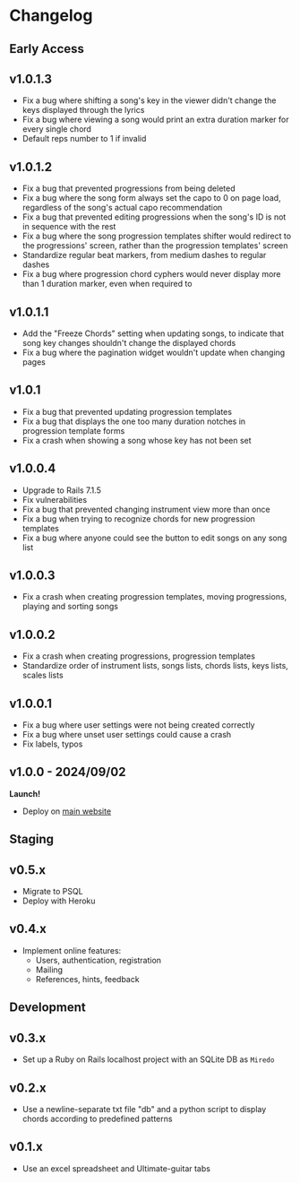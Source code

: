 # Changelog

## Early Access

## v1.0.1.3

* Fix a bug where shifting a song's key in the viewer didn't change the keys displayed through the lyrics
* Fix a bug where viewing a song would print an extra duration marker for every single chord
* Default reps number to 1 if invalid

## v1.0.1.2

* Fix a bug that prevented progressions from being deleted
* Fix a bug where the song form always set the capo to 0 on page load, regardless of the song's actual capo recommendation
* Fix a bug that prevented editing progressions when the song's ID is not in sequence with the rest
* Fix a bug where the song progression templates shifter would redirect to the progressions' screen, rather than the progression templates' screen  
* Standardize regular beat markers, from medium dashes to regular dashes
* Fix a bug where progression chord cyphers would never display more than 1 duration marker, even when required to

## v1.0.1.1

* Add the "Freeze Chords" setting when updating songs, to indicate that song key changes shouldn't change the displayed chords
* Fix a bug where the pagination widget wouldn't update when changing pages

## v1.0.1

* Fix a bug that prevented updating progression templates
* Fix a bug that displays the one too many duration notches in progression template forms
* Fix a crash when showing a song whose key has not been set

## v1.0.0.4

* Upgrade to Rails 7.1.5
* Fix vulnerabilities
* Fix a bug that prevented changing instrument view more than once
* Fix a bug when trying to recognize chords for new progression templates
* Fix a bug where anyone could see the button to edit songs on any song list

## v1.0.0.3

* Fix a crash when creating progression templates, moving progressions, playing and sorting songs

## v1.0.0.2

* Fix a crash when creating progressions, progression templates
* Standardize order of instrument lists, songs lists, chords lists, keys lists, scales lists

## v1.0.0.1

* Fix a bug where user settings were not being created correctly
* Fix a bug where unset user settings could cause a crash
* Fix labels, typos

## v1.0.0 - 2024/09/02

**Launch!**

* Deploy on [main website](https://miredo.ca)

## Staging

## v0.5.x

* Migrate to PSQL
* Deploy with Heroku

## v0.4.x

* Implement online features:
  * Users, authentication, registration
  * Mailing
  * References, hints, feedback

## Development

## v0.3.x

* Set up a Ruby on Rails localhost project with an SQLite DB as `Miredo`

## v0.2.x

* Use a newline-separate txt file "db" and a python script to display chords according to predefined patterns

## v0.1.x

* Use an excel spreadsheet and Ultimate-guitar tabs
